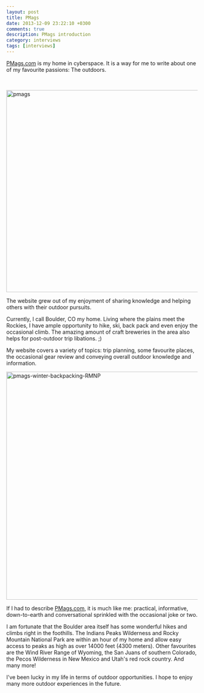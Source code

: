 ```yaml
---
layout: post
title: PMags
date: 2013-12-09 23:22:10 +0300
comments: true
description: PMags introduction
category: interviews
tags: [interviews]
---
```

<a href="http://www.pmags.com">PMags.com</a> is my home in cyberspace</a>. It is a way for me to write about one of my favourite passions: The outdoors.
<!--more--><br>

<a href="http://www.flickr.com/photos/90204224@N07/11296717766/"><img src="http://farm6.staticflickr.com/5481/11296717766_6851da5e61_c.jpg" width="800" height="531" alt="pmags"></a>

The website grew out of my enjoyment of sharing knowledge and helping others with their outdoor pursuits.

Currently, I call Boulder, CO my home.  Living where the plains meet the Rockies, I have ample opportunity to hike, ski, back pack and even enjoy the occasional climb.  The amazing amount of craft breweries in the area also helps for post-outdoor trip libations. ;)

My website covers a variety of topics: trip planning, some favourite places, the occasional gear review and conveying overall outdoor knowledge and information.

<a href="http://www.flickr.com/photos/90204224@N07/11296759164/"><img src="http://farm4.staticflickr.com/3729/11296759164_95b42c280c_c.jpg" width="800" height="599" alt="pmags-winter-backpacking-RMNP"></a>

If I had to describe <a href="http://www.pmags.com">PMags.com</a>, it is much like me: practical, informative, down-to-earth and conversational sprinkled with the occasional joke or two. 

I am fortunate that the Boulder area itself has some wonderful hikes and climbs right in the foothills.  The Indians Peaks Wilderness and Rocky Mountain National Park are within an hour of my home and allow easy access to peaks as high as over 14000 feet (4300 meters).   Other favourites are the Wind River Range of Wyoming, the San Juans of southern Colorado, the Pecos Wilderness in New Mexico and Utah's red rock country. And many more!

I've been lucky in my life in terms of outdoor opportunities. I hope to enjoy many more outdoor experiences in the future.
